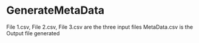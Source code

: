 # GenerateMetaData

File 1.csv, File 2.csv, File 3.csv are the three input files
MetaData.csv is the Output file generated
